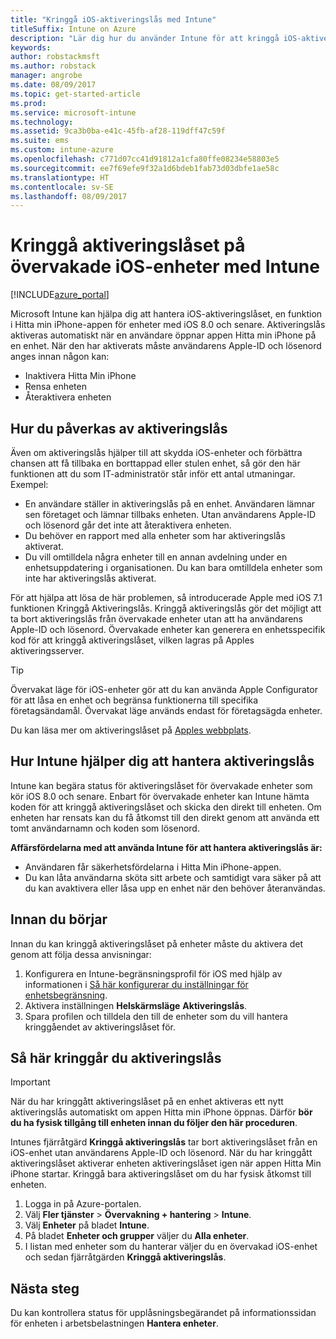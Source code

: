 ```yaml
---
title: "Kringgå iOS-aktiveringslås med Intune"
titleSuffix: Intune on Azure
description: "Lär dig hur du använder Intune för att kringgå iOS-aktiveringslås och få åtkomst till låsta enheter.\""
keywords: 
author: robstackmsft
ms.author: robstack
manager: angrobe
ms.date: 08/09/2017
ms.topic: get-started-article
ms.prod: 
ms.service: microsoft-intune
ms.technology: 
ms.assetid: 9ca3b0ba-e41c-45fb-af28-119dff47c59f
ms.suite: ems
ms.custom: intune-azure
ms.openlocfilehash: c771d07cc41d91812a1cfa80ffe08234e58803e5
ms.sourcegitcommit: ee7f69efe9f32a1d6bdeb1fab73d03dbfe1ae58c
ms.translationtype: HT
ms.contentlocale: sv-SE
ms.lasthandoff: 08/09/2017
---
```

# <a name="bypass-activation-lock-on-supervised-ios-devices-with-intune"></a>Kringgå aktiveringslåset på övervakade iOS-enheter med Intune


[!INCLUDE[azure_portal](./includes/azure_portal.md)]

Microsoft Intune kan hjälpa dig att hantera iOS-aktiveringslåset, en funktion i Hitta min iPhone-appen för enheter med iOS 8.0 och senare. Aktiveringslås aktiveras automatiskt när en användare öppnar appen Hitta min iPhone på en enhet. När den har aktiverats måste användarens Apple-ID och lösenord anges innan någon kan:

- Inaktivera Hitta Min iPhone
- Rensa enheten
- Återaktivera enheten

## <a name="how-activation-lock-affects-you"></a>Hur du påverkas av aktiveringslås

Även om aktiveringslås hjälper till att skydda iOS-enheter och förbättra chansen att få tillbaka en borttappad eller stulen enhet, så gör den här funktionen att du som IT-administratör står inför ett antal utmaningar. Exempel:

- En användare ställer in aktiveringslås på en enhet. Användaren lämnar sen företaget och lämnar tillbaks enheten. Utan användarens Apple-ID och lösenord går det inte att återaktivera enheten.
- Du behöver en rapport med alla enheter som har aktiveringslås aktiverat.
- Du vill omtilldela några enheter till en annan avdelning under en enhetsuppdatering i organisationen. Du kan bara omtilldela enheter som inte har aktiveringslås aktiverat.

För att hjälpa att lösa de här problemen, så introducerade Apple med iOS 7.1 funktionen Kringgå Aktiveringslås. Kringgå aktiveringslås gör det möjligt att ta bort aktiveringslås från övervakade enheter utan att ha användarens Apple-ID och lösenord. Övervakade enheter kan generera en enhetsspecifik kod för att kringgå aktiveringslåset, vilken lagras på Apples aktiveringsserver.

>[!TIP]
>Övervakat läge för iOS-enheter gör att du kan använda Apple Configurator för att låsa en enhet och begränsa funktionerna till specifika företagsändamål. Övervakat läge används endast för företagsägda enheter.

Du kan läsa mer om aktiveringslåset på [Apples webbplats](https://support.apple.com/HT201365).

## <a name="how-intune-helps-you-manage-activation-lock"></a>Hur Intune hjälper dig att hantera aktiveringslås
Intune kan begära status för aktiveringslåset för övervakade enheter som kör iOS 8.0 och senare. Enbart för övervakade enheter kan Intune hämta koden för att kringgå aktiveringslåset och skicka den direkt till enheten. Om enheten har rensats kan du få åtkomst till den direkt genom att använda ett tomt användarnamn och koden som lösenord.

**Affärsfördelarna med att använda Intune för att hantera aktiveringslås är:**

- Användaren får säkerhetsfördelarna i Hitta Min iPhone-appen.
- Du kan låta användarna sköta sitt arbete och samtidigt vara säker på att du kan avaktivera eller låsa upp en enhet när den behöver återanvändas.

## <a name="before-you-start"></a>Innan du börjar
Innan du kan kringgå aktiveringslåset på enheter måste du aktivera det genom att följa dessa anvisningar:

1. Konfigurera en Intune-begränsningsprofil för iOS med hjälp av informationen i [Så här konfigurerar du inställningar för enhetsbegränsning](/intune-azure/configure-devices/how-to-configure-device-restrictions).
2. Aktivera inställningen **Helskärmsläge** **Aktiveringslås**.
3. Spara profilen och tilldela den till de enheter som du vill hantera kringgåendet av aktiveringslåset för.


## <a name="how-to-use-activation-lock-bypass"></a>Så här kringgår du aktiveringslås

>[!IMPORTANT]
>När du har kringgått aktiveringslåset på en enhet aktiveras ett nytt aktiveringslås automatiskt om appen Hitta min iPhone öppnas. Därför **bör du ha fysisk tillgång till enheten innan du följer den här proceduren**.

Intunes fjärråtgärd **Kringgå aktiveringslås** tar bort aktiveringslåset från en iOS-enhet utan användarens Apple-ID och lösenord. När du har kringgått aktiveringslåset aktiverar enheten aktiveringslåset igen när appen Hitta Min iPhone startar. Kringgå bara aktiveringslåset om du har fysisk åtkomst till enheten.

1. Logga in på Azure-portalen.
2. Välj **Fler tjänster** > **Övervakning + hantering** > **Intune**.
3. Välj **Enheter** på bladet **Intune**.
4. På bladet **Enheter och grupper** väljer du **Alla enheter**.
5. I listan med enheter som du hanterar väljer du en övervakad iOS-enhet och sedan fjärråtgärden **Kringgå aktiveringslås**.

## <a name="next-steps"></a>Nästa steg

Du kan kontrollera status för upplåsningsbegärandet på informationssidan för enheten i arbetsbelastningen **Hantera enheter**.
